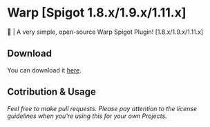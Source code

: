 # Warp [Spigot 1.8.x/1.9.x/1.11.x]
📌 | A very simple, open-source Warp Spigot Plugin! [1.8.x/1.9.x/1.11.x]

## Download
You can download it [here](https://github.com/Zentreax/Warp/releases/).

## Cotribution & Usage 
*Feel free to make pull requests. Please pay attention to the license guidelines when you're using this for your own Projects.*
